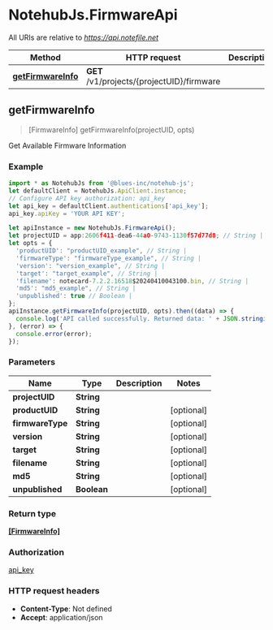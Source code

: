 # NotehubJs.FirmwareApi

All URIs are relative to *https://api.notefile.net*

| Method                                                | HTTP request                               | Description |
| ----------------------------------------------------- | ------------------------------------------ | ----------- |
| [**getFirmwareInfo**](FirmwareApi.md#getFirmwareInfo) | **GET** /v1/projects/{projectUID}/firmware |

## getFirmwareInfo

> [FirmwareInfo] getFirmwareInfo(projectUID, opts)

Get Available Firmware Information

### Example

```javascript
import * as NotehubJs from '@blues-inc/notehub-js';
let defaultClient = NotehubJs.ApiClient.instance;
// Configure API key authorization: api_key
let api_key = defaultClient.authentications['api_key'];
api_key.apiKey = 'YOUR API KEY';

let apiInstance = new NotehubJs.FirmwareApi();
let projectUID = app:2606f411-dea6-44a0-9743-1130f57d77d8; // String |
let opts = {
  'productUID': "productUID_example", // String |
  'firmwareType': "firmwareType_example", // String |
  'version': "version_example", // String |
  'target': "target_example", // String |
  'filename': notecard-7.2.2.16518$20240410043100.bin, // String |
  'md5': "md5_example", // String |
  'unpublished': true // Boolean |
};
apiInstance.getFirmwareInfo(projectUID, opts).then((data) => {
  console.log('API called successfully. Returned data: ' + JSON.stringify(data));
}, (error) => {
  console.error(error);
});

```

### Parameters

| Name             | Type        | Description | Notes      |
| ---------------- | ----------- | ----------- | ---------- |
| **projectUID**   | **String**  |             |
| **productUID**   | **String**  |             | [optional] |
| **firmwareType** | **String**  |             | [optional] |
| **version**      | **String**  |             | [optional] |
| **target**       | **String**  |             | [optional] |
| **filename**     | **String**  |             | [optional] |
| **md5**          | **String**  |             | [optional] |
| **unpublished**  | **Boolean** |             | [optional] |

### Return type

[**[FirmwareInfo]**](FirmwareInfo.md)

### Authorization

[api_key](../README.md#api_key)

### HTTP request headers

- **Content-Type**: Not defined
- **Accept**: application/json
